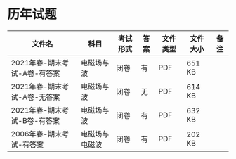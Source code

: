 # 历年试题

文件名|科目|考试形式|答案|文件类型|文件大小|备注
---|---|---|---|---|---|---
2021年春-期末考试-A卷-有答案|电磁场与波|闭卷|有|PDF|651 KB|
2021年春-期末考试-A卷-无答案|电磁场与波|闭卷|无|PDF|614 KB|
2021年春-期末考试-B卷-有答案|电磁场与波|闭卷|有|PDF|632 KB|
2006年春-期末考试-有答案|电磁场与电磁波|闭卷|有|PDF|202 KB|